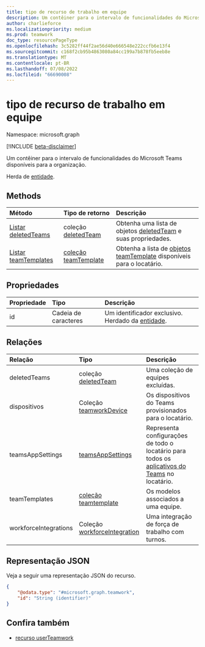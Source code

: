 ```yaml
---
title: tipo de recurso de trabalho em equipe
description: Um contêiner para o intervalo de funcionalidades do Microsoft Teams disponíveis para a organização.
author: charlieforce
ms.localizationpriority: medium
ms.prod: teamwork
doc_type: resourcePageType
ms.openlocfilehash: 3c5282ff44f2ae56d40e666548e222ccfb6e13f4
ms.sourcegitcommit: c168f2cb95b4863080a84cc199a7b878fb5eeb8e
ms.translationtype: MT
ms.contentlocale: pt-BR
ms.lasthandoff: 07/08/2022
ms.locfileid: "66690008"
---
```

# <a name="teamwork-resource-type"></a>tipo de recurso de trabalho em equipe

Namespace: microsoft.graph

[!INCLUDE [beta-disclaimer](../../includes/beta-disclaimer.md)]

Um contêiner para o intervalo de funcionalidades do Microsoft Teams disponíveis para a organização. 

Herda de [entidade](../resources/entity.md).

## <a name="methods"></a>Methods
|Método|Tipo de retorno|Descrição|
|:---|:---|:---|
|[Listar deletedTeams](../api/teamwork-list-deletedteams.md)|coleção [deletedTeam](../resources/deletedteam.md)|Obtenha uma lista de objetos [deletedTeam](../resources/deletedteam.md) e suas propriedades.|
|[Listar teamTemplates](../api/teamwork-list-teamtemplates.md)|[coleção teamTemplate](../resources/teamtemplate.md)|Obtenha a lista de [objetos teamTemplate](../resources/teamtemplate.md) disponíveis para o locatário. |

## <a name="properties"></a>Propriedades
|Propriedade|Tipo|Descrição|
|:---|:---|:---|
|id|Cadeia de caracteres| Um identificador exclusivo. Herdado da [entidade](../resources/entity.md).|

## <a name="relationships"></a>Relações
| Relação | Tipo | Descrição |
|:---------------|:--------|:----------|
|deletedTeams|coleção [deletedTeam](../resources/deletedteam.md)| Uma coleção de equipes excluídas.|
|dispositivos|Coleção [teamworkDevice](../resources/teamworkdevice.md)|Os dispositivos do Teams provisionados para o locatário.|
|teamsAppSettings|[teamsAppSettings](../resources/teamsappsettings.md)|Representa configurações de todo o locatário para todos os [aplicativos do Teams](teamsapp.md) no locatário.|
|teamTemplates|[coleção teamtemplate](../resources/teamtemplate.md)| Os modelos associados a uma equipe.|
|workforceIntegrations|Coleção [workforceIntegration](../resources/workforceintegration.md)| Uma integração de força de trabalho com turnos.|

## <a name="json-representation"></a>Representação JSON
Veja a seguir uma representação JSON do recurso.
<!-- {
  "blockType": "resource",
  "keyProperty": "id",
  "@odata.type": "microsoft.graph.teamwork",
  "baseType": "microsoft.graph.entity",
  "openType": false
}
-->

``` json
{
    "@odata.type": "#microsoft.graph.teamwork",
    "id": "String (identifier)"
}
```

## <a name="see-also"></a>Confira também

- [recurso userTeamwork](userteamwork.md)

